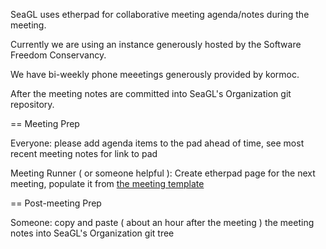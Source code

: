 SeaGL uses etherpad for collaborative meeting agenda/notes during the meeting.

Currently we are using an instance generously hosted by the Software Freedom Conservancy.

We have bi-weekly phone meeetings generously provided by kormoc.

After the meeting notes are committed into SeaGL's Organization git repository.

== Meeting Prep

Everyone: please add agenda items to the pad ahead of time, see most recent meeting notes for link to pad

Meeting Runner ( or someone helpful ): Create etherpad page for the next meeting, populate it from [the meeting template](template-allhands.md)

== Post-meeting Prep

Someone: copy and paste ( about an hour after the meeting ) the meeting notes into SeaGL's Organization git tree
